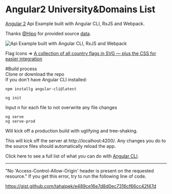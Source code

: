 # Angular2 University&Domains List		 
[Angular 2](https://github.com/angular/angular) Api Example built with Angular CLI, RxJS and Webpack.		
		
Thanks [@Hipo](https://github.com/Hipo) for provided source [data](https://github.com/Hipo/university-domains-list).		
		
		
![Api Example built with Angular CLI, RxJS and Webpack](https://github.com/tahaipek/angular2-university-domains-list/blob/master/Ng2.png?raw=true) 		
		
		
Flag Icons => [A collection of all country flags in SVG — plus the CSS for easier integration](http://flag-icon-css.lip.is/)		
		
#Build process		
Clone or download the repo		
If you don't have Angular CLI installed: 		
		
    npm installg angular-cli@latest		
		
    ng init		
		
Input n for each file to not overwrite any file changes		
		
    ng serve		
    ng serve-prod 		
		
Will kick off a production build with uglifying and tree-shaking.		
		
This will kick off the server at http://localhost:4200/. Any changes you do to the source files should automatically reload the app.		
		
Click here to see a full list of what you can do with [Angular CLI](https://cli.angular.io/).		
		
		
		
----------		
		
		
"No 'Access-Control-Allow-Origin' header is present on the requested resource." If you get this error, try to run the following line of code.		
		
https://gist.github.com/tahaipek/e489ce16e7d8d0ec7316cf66cc42f47d
